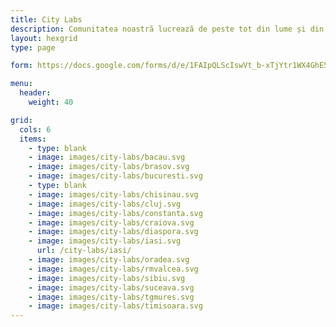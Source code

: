 ```yaml
---
title: City Labs
description: Comunitatea noastră lucrează de peste tot din lume și din toate orașele mari din România. Iată-le mai jos pe cele mai active dintre ele. Nu vezi orașul tău? Atunci scrie-ne și hai să pornim un City Lab împreună!
layout: hexgrid
type: page

form: https://docs.google.com/forms/d/e/1FAIpQLScIswVt_b-xTjYtr1WX4GhE5HTa_v5znJJAlOi3Y8JmJ7NqJA/viewform

menu: 
  header:
    weight: 40

grid:
  cols: 6
  items:
    - type: blank
    - image: images/city-labs/bacau.svg
    - image: images/city-labs/brasov.svg
    - image: images/city-labs/bucuresti.svg
    - type: blank
    - image: images/city-labs/chisinau.svg
    - image: images/city-labs/cluj.svg
    - image: images/city-labs/constanta.svg
    - image: images/city-labs/craiova.svg
    - image: images/city-labs/diaspora.svg
    - image: images/city-labs/iasi.svg
      url: /city-labs/iasi/
    - image: images/city-labs/oradea.svg
    - image: images/city-labs/rmvalcea.svg
    - image: images/city-labs/sibiu.svg
    - image: images/city-labs/suceava.svg
    - image: images/city-labs/tgmures.svg
    - image: images/city-labs/timisoara.svg
---
```

